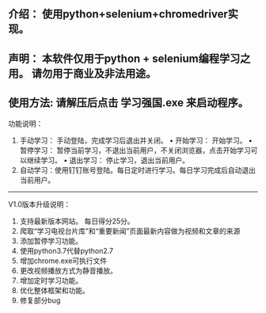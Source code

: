 介绍：
使用python+selenium+chromedriver实现。
--------------------------------------------------
声明：
本软件仅用于python + selenium编程学习之用。
请勿用于商业及非法用途。
---------------------------------------------------
使用方法:
请解压后点击 学习强国.exe 来启动程序。
---------------------------------------------------
功能说明：
1. 手动学习： 手动登陆，完成学习后退出并关闭。
    • 开始学习： 开始学习。
    • 暂停学习： 暂停当前学习，不退出当前用户，不关闭浏览器，点击开始学习可以继续学习。
    • 退出学习： 停止学习，退出当前用户。
2. 自动学习：使用钉钉账号登陆。每日定时进行学习。每日学习完成后自动退出当前用户。
---------------------------------------------------
V1.0版本升级说明：
1. 支持最新版本网站。 每日得分25分。
2. 爬取“学习电视台片库”和“重要新闻”页面最新内容做为视频和文章的来源
3. 添加暂停学习功能。
4. 使用python3.7代替python2.7
5. 增加chrome.exe可执行文件
6. 更改视频播放方式为静音播放。
7. 增加定时学习功能。
8. 优化整体框架和功能。
9. 修复部分bug